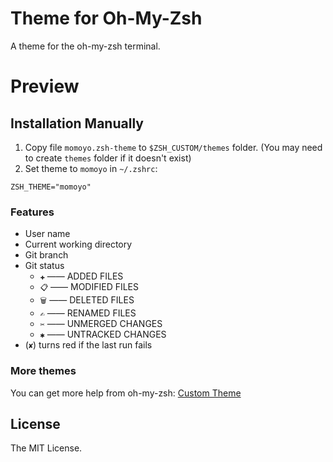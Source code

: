# Theme for Oh-My-Zsh
A theme for the oh-my-zsh terminal.
# Preview

## Installation Manually
1. Copy file `momoyo.zsh-theme` to `$ZSH_CUSTOM/themes` folder.
(You may need to create `themes` folder if it doesn't exist)
2. Set theme to `momoyo` in `~/.zshrc`:

```
ZSH_THEME="momoyo"
```
### Features
* User name
* Current working directory
* Git branch
* Git status
    * `✚` —— ADDED FILES
    * `📋` —— MODIFIED FILES
    * `🗑️` —— DELETED FILES
    * `✍️` —— RENAMED FILES
    * `✂` —— UNMERGED CHANGES
    * `✱` —— UNTRACKED CHANGES
* (`✘`) turns red if the last run fails

### More themes
You can get more help from oh-my-zsh:
[Custom Theme](https://github.com/robbyrussell/oh-my-zsh/wiki/Customization#overriding-and-adding-themes)

## License
The MIT License.
